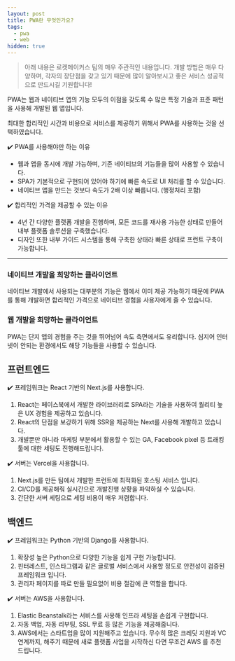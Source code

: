 ```yaml
---
layout: post
title: PWA란 무엇인가요?
tags:
  - pwa
  - web
hidden: true
---
```


> 아래 내용은 로켓메이커스 팀의 매우 주관적인 내용입니다. 개발 방법은 매우 다양하며, 각자의 장단점을 갖고 있기 때문에 많이 알아보시고 좋은 서비스 성공적으로 만드시길 기원합니다!

PWA는 웹과 네이티브 앱의 기능 모두의 이점을 갖도록 수 많은 특정 기술과 표준 패턴을 사용해 개발된 웹 앱입니다.

최대한 합리적인 시간과 비용으로 서비스를 제공하기 위해서 PWA를 사용하는 것을 선택하였습니다.

✔️ PWA를 사용해야만 하는 이유

- 웹과 앱을 동시에 개발 가능하며, 기존 네이티브의 기능들을 많이 사용할 수 있습니다.
- SPA가 기본적으로 구현되어 있어야 하기에 빠른 속도로 UI 처리를 할 수 있습니다.
- 네이티브 앱을 만드는 것보다 속도가 2배 이상 빠릅니다. (행정처리 포함)

✔️ 합리적인 가격을 제공할 수 있는 이유

- 4년 간 다양한 플랫폼 개발을 진행하며, 모든 코드를 재사용 가능한 상태로 만들어 내부 플랫폼 솔루션을 구축했습니다.
- 디자인 또한 내부 가이드 시스템을 통해 구축한 상태라 빠른 상태로 프런트 구축이 가능합니다.

---

### 네이티브 개발을 희망하는 클라이언트

네이티브 개발에서 사용되는 대부분의 기능은 웹에서 이미 제공 가능하기 때문에 PWA를 통해 개발하면 합리적인 가격으로 네이티브 경험을 사용자에게 줄 수 있습니다.

### 웹 개발을 희망하는 클라이언트

PWA는 단지 앱의 경험을 주는 것을 뛰어넘어 속도 측면에서도 유리합니다. 심지어 인터넷이 안되는 환경에서도 해당 기능들을 사용할 수 있습니다.

## 프런트엔드

✔️ 프레임워크는 React 기반의 Next.js를 사용합니다.

1. React는 페이스북에서 개발한 라이브러리로 SPA라는 기술을 사용하여 퀄리티 높은 UX 경험을 제공하고 있습니다.
2. React의 단점을 보강하기 위해 SSR을 제공하는 Next를 사용해 개발하고 있습니다.
3. 개발뿐만 아니라 마케팅 부분에서 활용할 수 있는 GA, Facebook pixel 등 트래킹 툴에 대한 세팅도 진행해드립니다.

✔️ 서버는 Vercel을 사용합니다.

1. Next.js를 만든 팀에서 개발한 프런트에 최적화된 호스팅 서비스 입니다.
2. CI/CD를 제공해줘 실시간으로 개발진행 상황을 파악하실 수 있습니다.
3. 간단한 서버 세팅으로 세팅 비용이 매우 저렴합니다.

## 백엔드

✔️ 프레임워크는 Python 기반의 Django를 사용합니다.

1. 확장성 높은 Python으로 다양한 기능을 쉽게 구현 가능합니다.
2. 핀터레스트, 인스타그램과 같은 글로벌 서비스에서 사용할 정도로 안전성이 검증된 프레임워크 입니다.
3. 관리자 페이지를 따로 만들 필요없어 비용 절감에 큰 역할을 합니다.

✔️ 서버는 AWS을 사용합니다.

1. Elastic Beanstalk라는 서비스를 사용해 인프라 세팅을 손쉽게 구현합니다.
2. 자동 백업, 자동 리부팅, SSL 무료 등 많은 기능을 제공해줍니다.
3. AWS에서는 스타트업을 많이 지원해주고 있습니다. 무수히 많은 크레딧 지원과 VC 연계까지, 해주기 때문에 새로 플랫폼 사업을 시작하신 다면 무조건 AWS 를 추천 드립니다.
